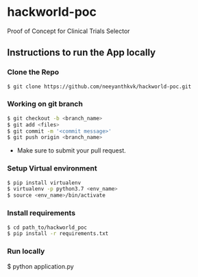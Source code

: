 # hackworld-poc
Proof of Concept for Clinical Trials Selector

## Instructions to run the App locally

### Clone the Repo
```bash
$ git clone https://github.com/neeyanthkvk/hackworld-poc.git
```

### Working on git branch
```bash
$ git checkout -b <branch_name>
$ git add <files>
$ git commit -m '<commit message>'
$ git push origin <branch_name>
```
- Make sure to submit your pull request. 

### Setup Virtual environment
```bash
$ pip install virtualenv
$ virtualenv -p python3.7 <env_name>
$ source <env_name>/bin/activate
```

### Install requirements
```bash
$ cd path_to/hackworld_poc
$ pip install -r requirements.txt
```


### Run locally

$ python application.py 


